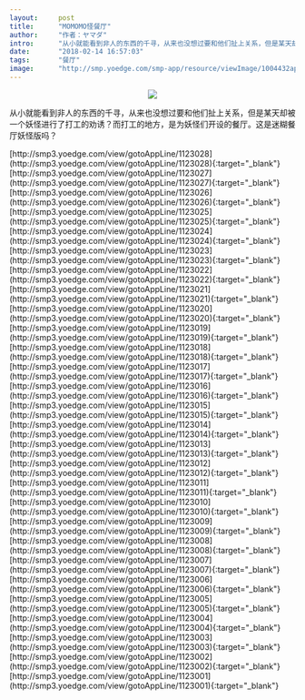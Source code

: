 ```yaml
---
layout:     post
title:      "MOMOMO怪餐厅"
author:     "作者：ヤマダ"
intro:      "从小就能看到非人的东西的千寻，从来也没想过要和他们扯上关系，但是某天却被一个妖怪进行了打工的劝诱？而打工的地方，是为妖怪们开设的餐厅。这是迷糊餐厅妖怪版吗？"
date:       "2018-02-14 16:57:03"
tags:       "餐厅"
image:      "http://smp.yoedge.com/smp-app/resource/viewImage/1004432appline.png"
---
```

<div style="text-align: center">
<p><img src="http://smp.yoedge.com/smp-app/resource/viewImage/1004432appline.png"/></p>
</div>
<p class="post-meta">
<span>从小就能看到非人的东西的千寻，从来也没想过要和他们扯上关系，但是某天却被一个妖怪进行了打工的劝诱？而打工的地方，是为妖怪们开设的餐厅。这是迷糊餐厅妖怪版吗？</span>
</p>
[http://smp3.yoedge.com/view/gotoAppLine/1123028](http://smp3.yoedge.com/view/gotoAppLine/1123028){:target="_blank"}
[http://smp3.yoedge.com/view/gotoAppLine/1123027](http://smp3.yoedge.com/view/gotoAppLine/1123027){:target="_blank"}
[http://smp3.yoedge.com/view/gotoAppLine/1123026](http://smp3.yoedge.com/view/gotoAppLine/1123026){:target="_blank"}
[http://smp3.yoedge.com/view/gotoAppLine/1123025](http://smp3.yoedge.com/view/gotoAppLine/1123025){:target="_blank"}
[http://smp3.yoedge.com/view/gotoAppLine/1123024](http://smp3.yoedge.com/view/gotoAppLine/1123024){:target="_blank"}
[http://smp3.yoedge.com/view/gotoAppLine/1123023](http://smp3.yoedge.com/view/gotoAppLine/1123023){:target="_blank"}
[http://smp3.yoedge.com/view/gotoAppLine/1123022](http://smp3.yoedge.com/view/gotoAppLine/1123022){:target="_blank"}
[http://smp3.yoedge.com/view/gotoAppLine/1123021](http://smp3.yoedge.com/view/gotoAppLine/1123021){:target="_blank"}
[http://smp3.yoedge.com/view/gotoAppLine/1123020](http://smp3.yoedge.com/view/gotoAppLine/1123020){:target="_blank"}
[http://smp3.yoedge.com/view/gotoAppLine/1123019](http://smp3.yoedge.com/view/gotoAppLine/1123019){:target="_blank"}
[http://smp3.yoedge.com/view/gotoAppLine/1123018](http://smp3.yoedge.com/view/gotoAppLine/1123018){:target="_blank"}
[http://smp3.yoedge.com/view/gotoAppLine/1123017](http://smp3.yoedge.com/view/gotoAppLine/1123017){:target="_blank"}
[http://smp3.yoedge.com/view/gotoAppLine/1123016](http://smp3.yoedge.com/view/gotoAppLine/1123016){:target="_blank"}
[http://smp3.yoedge.com/view/gotoAppLine/1123015](http://smp3.yoedge.com/view/gotoAppLine/1123015){:target="_blank"}
[http://smp3.yoedge.com/view/gotoAppLine/1123014](http://smp3.yoedge.com/view/gotoAppLine/1123014){:target="_blank"}
[http://smp3.yoedge.com/view/gotoAppLine/1123013](http://smp3.yoedge.com/view/gotoAppLine/1123013){:target="_blank"}
[http://smp3.yoedge.com/view/gotoAppLine/1123012](http://smp3.yoedge.com/view/gotoAppLine/1123012){:target="_blank"}
[http://smp3.yoedge.com/view/gotoAppLine/1123011](http://smp3.yoedge.com/view/gotoAppLine/1123011){:target="_blank"}
[http://smp3.yoedge.com/view/gotoAppLine/1123010](http://smp3.yoedge.com/view/gotoAppLine/1123010){:target="_blank"}
[http://smp3.yoedge.com/view/gotoAppLine/1123009](http://smp3.yoedge.com/view/gotoAppLine/1123009){:target="_blank"}
[http://smp3.yoedge.com/view/gotoAppLine/1123008](http://smp3.yoedge.com/view/gotoAppLine/1123008){:target="_blank"}
[http://smp3.yoedge.com/view/gotoAppLine/1123007](http://smp3.yoedge.com/view/gotoAppLine/1123007){:target="_blank"}
[http://smp3.yoedge.com/view/gotoAppLine/1123006](http://smp3.yoedge.com/view/gotoAppLine/1123006){:target="_blank"}
[http://smp3.yoedge.com/view/gotoAppLine/1123005](http://smp3.yoedge.com/view/gotoAppLine/1123005){:target="_blank"}
[http://smp3.yoedge.com/view/gotoAppLine/1123004](http://smp3.yoedge.com/view/gotoAppLine/1123004){:target="_blank"}
[http://smp3.yoedge.com/view/gotoAppLine/1123003](http://smp3.yoedge.com/view/gotoAppLine/1123003){:target="_blank"}
[http://smp3.yoedge.com/view/gotoAppLine/1123002](http://smp3.yoedge.com/view/gotoAppLine/1123002){:target="_blank"}
[http://smp3.yoedge.com/view/gotoAppLine/1123001](http://smp3.yoedge.com/view/gotoAppLine/1123001){:target="_blank"}


